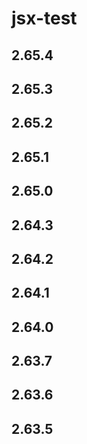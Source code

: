 # jsx-test

## 2.65.4

## 2.65.3

## 2.65.2

## 2.65.1

## 2.65.0

## 2.64.3

## 2.64.2

## 2.64.1

## 2.64.0

## 2.63.7

## 2.63.6

## 2.63.5
